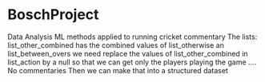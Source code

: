 # BoschProject
Data Analysis
ML methods applied to running cricket commentary The lists: list_other_combined has the combined values of list_otherwise an list_between_overs we need replace the values of list_other_combined in list_action by a null so that we can get only the players playing the game .... No commentaries Then we can make that into a structured dataset
